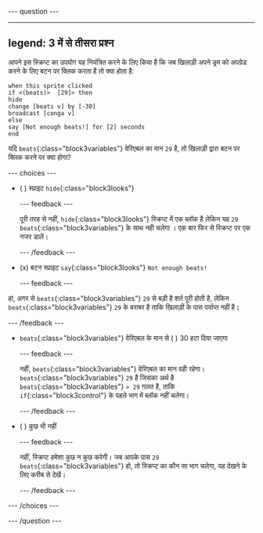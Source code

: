 
--- question ---

---
legend: 3 में से तीसरा प्रश्न
---

आपने इस स्क्रिप्ट का उपयोग यह नियंत्रित करने के लिए किया है कि जब खिलाड़ी अपने ड्रम को अपग्रेड करने के लिए बटन पर क्लिक करता है तो क्या होता है:

```blocks3
when this sprite clicked
if <(beats)>  [29]> then 
hide
change [beats v] by [-30] 
broadcast [conga v] 
else
say [Not enough beats!] for [2] seconds 
end
```

यदि `beats`{:class="block3variables"} वेरिएबल का मान `29` है, तो खिलाड़ी द्वारा बटन पर क्लिक करने पर क्या होगा?

--- choices ---

- ( ) स्प्राइट `hide`{:class="block3looks"}

  --- feedback ---

  पूरी तरह से नहीं, `hide`{:class="block3looks"} स्क्रिप्ट में एक ब्लॉक है लेकिन यह `29` `beats`{:class="block3variables"} के साथ नही चलेगा । एक बार फिर से स्क्रिप्ट पर एक नजर डालें।

  --- /feedback ---

- (x) बटन स्प्राइट `say`{:class="block3looks"} `Not enough beats!`

  --- feedback ---

हां, अगर से `beats`{:class="block3variables"} `29` से बड़ी है शर्त पूरी होती है, लेकिन `beats`{:class="block3variables"} `29` के बराबर है ताकि खिलाड़ी के पास पर्याप्त नहीं है।

  --- /feedback ---

- `beats`{:class="block3variables"} वेरिएबल के मान से ( ) 30 हटा दिया जाएगा

  --- feedback ---

  नहीं, `beats`{:class="block3variables"} वेरिएबल का मान वही रहेगा। `beats`{:class="block3variables"} `29` है जिसका अर्थ है `beats`{:class="block3variables"} `> 29` ग़लत है, ताकि `if`{:class="block3control"} के पहले भाग में ब्लॉक नहीं चलेगा।

  --- /feedback ---

- ( ) कुछ भी नहीं

  --- feedback ---

  नहीं, स्क्रिप्ट हमेशा कुछ न कुछ करेगी। जब आपके पास `29` `beats`{:class="block3variables"} हो, तो स्क्रिप्ट का कौन सा भाग चलेगा, यह देखने के लिए करीब से देखें।

  --- /feedback ---

--- /choices ---

--- /question ---
